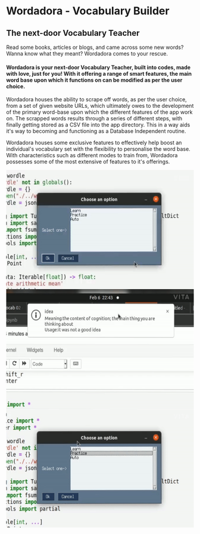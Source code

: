 # Wordadora - Vocabulary Builder
## The next-door Vocabulary Teacher
Read some books, articles or blogs, and came across some new words? Wanna know what they meant? Wordadora comes to your rescue.

#### Wordadora is your next-door Vocabulary Teacher, built into codes, made with love, just for you! With it offering a range of smart features, the main word base upon which it functions on can be modified as per the user choice.

Wordadora houses the ability to scrape off words, as per the user choice, from a set of given website URLs, which ultimately owes to the development of the primary word-base upon which the different features of the app work on. The scrapped words results through a series of different steps, with finally getting stored as a CSV file into the app directory. This in a way aids it's way to becoming and functioning as a Database Independent routine.




Wordadora houses some exclusive features to effectively help boost an individual's vocabulary set with the flexibility to personalise the word base. With characteristics such as different modes to train from, Wordadora possesses some of the most extensive of features to it's offerings.

<img align="right" alt="GIF" src="https://github.com/ddebrup/Wordadora/blob/main/Images/Learn01.gif" width="550" height="320" />
</br>
<img align="left" alt="GIF" src="https://github.com/ddebrup/Wordadora/blob/main/Images/Learn02.gif" width="550" height="320" />
</br>
<img align="right" alt="GIF" src="https://github.com/ddebrup/Wordadora/blob/main/Images/Practice.gif" width="550" height="320" />
